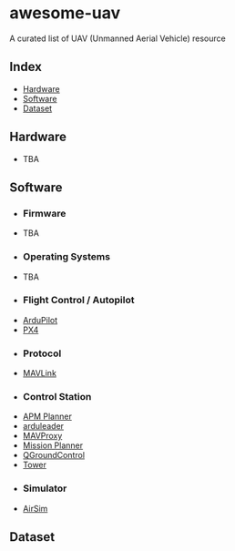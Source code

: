# awesome-uav
A curated list of UAV (Unmanned Aerial Vehicle) resource

## Index
* [Hardware](#Hardware)
* [Software](#Software)
* [Dataset](#Dataset)

## Hardware
 * TBA

## Software
* ### Firmware
 * TBA
* ### Operating Systems
 * TBA
* ### Flight Control / Autopilot
 * [ArduPilot]()
 * [PX4]()
* ### Protocol
 * [MAVLink](https://mavlink.io/en/)
* ### Control Station
 * [APM Planner](https://ardupilot.org/planner2)
 * [arduleader](https://github.com/geeksville/arduleader)
 * [MAVProxy](http://ardupilot.github.io/MAVProxy/html/index.html)
 * [Mission Planner](https://ardupilot.org/planner/index.html)
 * [QGroundControl](https://github.com/mavlink/qgroundcontrol)
 * [Tower](https://github.com/DroidPlanner/Tower)
* ### Simulator
 * [AirSim](https://microsoft.github.io/AirSim/)

 ## Dataset
